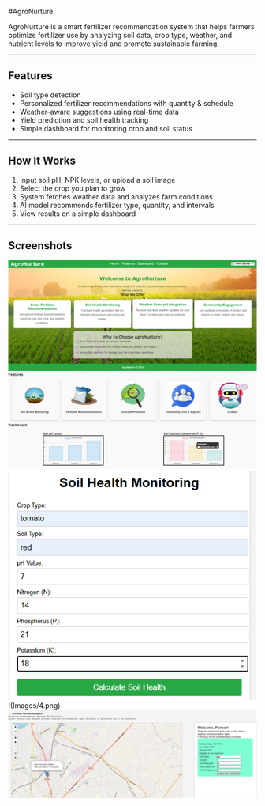 ﻿#AgroNurture  

AgroNurture is a smart fertilizer recommendation system that helps farmers optimize fertilizer use by analyzing soil data, crop type, weather, and nutrient levels to improve yield and promote sustainable farming.

---

## Features  
- Soil type detection  
- Personalized fertilizer recommendations with quantity & schedule  
- Weather-aware suggestions using real-time data  
- Yield prediction and soil health tracking  
- Simple dashboard for monitoring crop and soil status  

---

## How It Works  
1. Input soil pH, NPK levels, or upload a soil image  
2. Select the crop you plan to grow  
3. System fetches weather data and analyzes farm conditions  
4. AI model recommends fertilizer type, quantity, and intervals  
5. View results on a simple dashboard  

---

## Screenshots

![Home Page](Images/1.png)
![Dashboard](Images/2.png)
![Soil Health](Images/3.png)
!(Images/4.png)
![Fertilizer recommendtion](Images/5.png)
